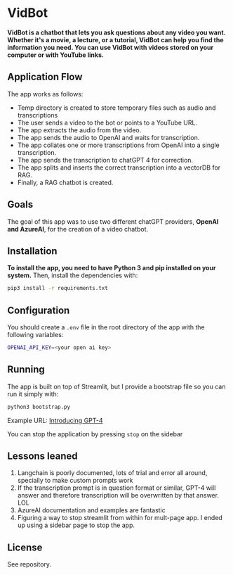 # VidBot

**VidBot is a chatbot that lets you ask questions about any video you want. Whether it's a movie, a lecture, or a tutorial, VidBot can help you find the information you need. You can use VidBot with videos stored on your computer or with YouTube links.**

## Application Flow

The app works as follows:

- Temp directory is created to store temporary files such as audio and transcriptions
- The user sends a video to the bot or points to a YouTube URL.
- The app extracts the audio from the video.
- The app sends the audio to OpenAI and waits for transcription.
- The app collates one or more transcriptions from OpenAI into a single transcription.
- The app sends the transcription to chatGPT 4 for correction.
- The app splits and inserts the correct transcription into a vectorDB for RAG.
- Finally, a RAG chatbot is created.

## Goals

The goal of this app was to use two different chatGPT providers, **OpenAI and AzureAI**, for the creation of a video chatbot.

## Installation

**To install the app, you need to have Python 3 and pip installed on your system.** Then, install the dependencies with:

```bash
pip3 install -r requirements.txt
```

## Configuration

You should create a `.env` file in the root directory of the app with the following variables:

```bash
OPENAI_API_KEY=<your open ai key>
```

## Running

The app is built on top of Streamlit, but I provide a bootstrap file so you can run it simply with:

```bash
python3 bootstrap.py
```

Example URL: [Introducing GPT-4](https://youtu.be/--khbXchTeE?si=O2DtXx8fcb0H4bta)

You can stop the application by pressing `stop` on the sidebar

## Lessons leaned

1. Langchain is poorly documented, lots of trial and error all around, specially to make custom prompts work
2. If the transcription prompt is in question format or similar, GPT-4 will answer and therefore transcription will be overwritten by that answer. LOL
3. AzureAI documentation and examples are fantastic
4. Figuring a way to stop streamlit from within for mult-page app. I ended up using a sidebar page to stop the app.

## License

See repository.
